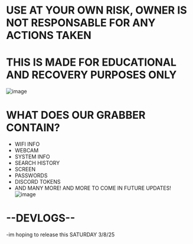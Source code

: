 # USE AT YOUR OWN RISK, OWNER IS NOT RESPONSABLE FOR ANY ACTIONS TAKEN
# THIS IS MADE FOR EDUCATIONAL AND RECOVERY PURPOSES ONLY

![image](https://github.com/user-attachments/assets/1557fd88-8ce7-4afc-8363-acc71759ab5e)

# WHAT DOES OUR GRABBER CONTAIN?
- WIFI INFO
- WEBCAM
- SYSTEM INFO
- SEARCH HISTORY
- SCREEN
- PASSWORDS
- DISCORD TOKENS
- AND MANY MORE! AND MORE TO COME IN FUTURE UPDATES!
![image](https://github.com/user-attachments/assets/dafc6083-04a2-4d9f-8f7d-355b4fa10a6a)


# --DEVLOGS--
-im hoping to release this SATURDAY 3/8/25
